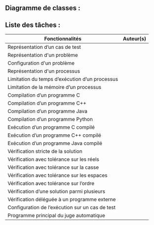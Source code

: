 ## Diagramme de classes : 



## Liste des tâches :


| Fonctionnalités                            |  Auteur(s)                                     |
| ------------------------------------------ |  --------------------------------------------- |
| Représentation d’un cas de test                 |                               |
| Représentation d'un problème    |                                |
| Configuration d'un problème                   |                                     |
| Représentation d'un processus       |                                      |
| Limitation du temps d’exécution d’un processus     |                                     |
| Limitation de la mémoire d’un processus    |                                      |
| Compilation d’un programme C               |                                      |
| Compilation d’un programme C++               |                                      |
| Compilation d’un programme Java               |                                      |
| Compilation d’un programme Python               |                                      |
| Exécution d’un programme C compilé               |                                      |
| Exécution d’un programme C++ compilé         |                                      |
| Exécution d’un programme Java compilé            |                                      |
| Vérification stricte de la solution          |                                      |
| Vérification avec tolérance sur les réels               |                                      |
| Vérification avec tolérance sur la casse               |                                      |
| Vérification avec tolérance sur les espaces                |                                      |
| Vérification avec tolérance sur l’ordre             |                                      |
| Vérification d’une solution parmi plusieurs               |                                      |
| Vérification déléguée à un programme externe               |                                      |
| Configuration de l’exécution sur un cas de test               |                                      |
| Programme principal du juge automatique               |                                      |
